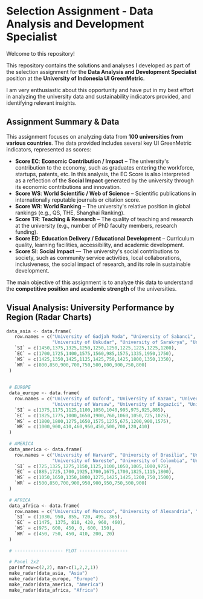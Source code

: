 # Selection Assignment - Data Analysis and Development Specialist 

Welcome to this repository!

This repository contains the solutions and analyses I developed as part of the selection assignment for the **Data Analysis and Development Specialist** position at the **University of Indonesia UI GreenMetric**.

I am very enthusiastic about this opportunity and have put in my best effort in analyzing the university data and sustainability indicators provided, and identifying relevant insights.

## Assignment Summary & Data

This assignment focuses on analyzing data from **100 universities from various countries**. The data provided includes several key UI GreenMetric indicators, represented as scores:

* **Score EC**: **Economic Contribution / Impact** – The university's contribution to the economy, such as graduates entering the workforce, startups, patents, etc. In this analysis, the EC Score is also interpreted as a reflection of the **Social Impact** generated by the university through its economic contributions and innovation.
* **Score WS**: **World Scientific / Web of Science** – Scientific publications in internationally reputable journals or citation score.
* **Score WR**: **World Ranking** – The university's relative position in global rankings (e.g., QS, THE, Shanghai Ranking).
* **Score TR**: **Teaching & Research** – The quality of teaching and research at the university (e.g., number of PhD faculty members, research funding).
* **Score ED**: **Education Delivery / Educational Development** – Curriculum quality, learning facilities, accessibility, and academic development.
* **Score SI**: **Social Impact** — The university's social contributions to society, such as community service activities, local collaborations, inclusiveness, the social impact of research, and its role in sustainable development.

The main objective of this assignment is to analyze this data to understand the **competitive position and academic strength** of the universities.

## Visual Analysis: University Performance by Region (Radar Charts)

```py
data_asia <- data.frame(
   row.names = c("University of Gadjah Mada", "University of Sabanci", "University of Khon Kaen", "University of Indonesia", "University of Marmara", 
                 "University of Uskudar", "University of Sarakrya", "University of NTU", "University of Arab Open", "University of Brawijaya"),
   `SI` = c(1450,1375,1325,1250,1250,1250,1225,1225,1225,1200),
   `EC` = c(1700,1725,1400,1575,1560,985,1575,1335,1950,1750),
   `WS` = c(1425,1350,1425,1125,1425,750,1425,1800,1350,1350),
   `WR` = c(800,850,900,700,750,500,800,900,750,800)
 )
 
 
 # EUROPE
 data_europe <- data.frame(
   row.names = c("University of Oxford", "University of Kazan", "University of Budapest", "University of WarsawTech", "University of Barcelona",
                 "University of Warsaw", "University of Bogazici", "University of Bartin", "University of Koc", "University of Udmurt"),
   `SI` = c(1375,1175,1125,1100,1050,1040,995,975,925,885),
   `EC` = c(1825,1775,1000,1650,1900,760,1060,1050,725,1025),
   `WS` = c(1800,1800,1275,1650,1575,1275,675,1200,900,1575),
   `WR` = c(1000,900,410,460,950,450,500,700,120,410)
 )
 
 # AMERICA
 data_america <- data.frame(
   row.names = c("University of Harvard", "University of Brasilia", "University of Ecuador", "University of Azteca", "University of Charles", 
                 "University of Noreste", "University of Colombia", "University of Guanajuato", "University of RioJeneiro", "University of CasaBlanca"),
   `SI` = c(725,1325,1275,1150,1125,1100,1050,1005,1000,975),
   `EC` = c(885,1725,1700,1925,1700,1675,1700,1825,1115,1800),
   `WS` = c(1050,1650,1350,1800,1275,1425,1425,1200,750,1500),
   `WR` = c(500,850,700,900,950,900,950,750,500,900)
 )
 
 # AFRICA
 data_africa <- data.frame(
   row.names = c("University of Morocco", "University of Alexandria", "University of Addis Ababa", "University of Angola", "University of Al Azhar", "University of Moumouni"),
   `SI` = c(1030, 950, 855, 720, 495, 365),
   `EC` = c(1475, 1375, 810, 420, 960, 460),
   `WS` = c(975, 600, 450, 0, 600, 150),
   `WR` = c(450, 750, 450, 410, 200, 20)
 )
 
 # ------------------ PLOT ------------------
 
 # Panel 2x2
 par(mfrow=c(2,2), mar=c(1,2,2,1))
 make_radar(data_asia, "Asia")
 make_radar(data_europe, "Europe")
 make_radar(data_america, "America")
 make_radar(data_africa, "Africa")

```
